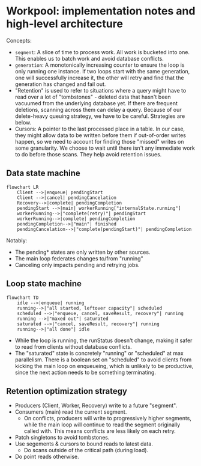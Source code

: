 # Workpool: implementation notes and high-level architecture

Concepts:

- `segment`: A slice of time to process work. All work is bucketed into one.
  This enables us to batch work and avoid database conflicts.
- `generation`: A monotonically increasing counter to ensure the loop is
  only running one instance. If two loops start with the same generation,
  one will successfully increase it, the other will retry and find that the
  generation has changed and fail out.
- "Retention" is used to refer to situations where a query might have to read
  over a lot of "tombstones" - deleted data that hasn't been vacuumed from the
  underlying database yet. If there are frequent deletions, scanning across them
  can delay a query. Because of our delete-heavy queuing strategy, we have to be
  careful. Strategies are below.
- Cursors: A pointer to the last processed place in a table. In our case, they
  might allow data to be written before them if out-of-order writes happen, so
  we need to account for finding those "missed" writes on some granularity. We
  choose to wait until there isn't any immediate work to do before those scans.
  They help avoid retention issues.

## Data state machine

```mermaid
flowchart LR
    Client -->|enqueue| pendingStart
    Client -->|cancel| pendingCancelation
    Recovery-->|complete| pendingCompletion
    pendingStart -->|main| workerRunning["internalState.running"]
    workerRunning-->|"complete(retry)"| pendingStart
    workerRunning-->|complete| pendingCompletion
    pendingCompletion-->|"main"| finished
    pendingCancelation-->|"complete(pendingStart)"| pendingCompletion
```

Notably:

- The pending\* states are only written by other sources.
- The main loop federates changes to/from "running"
- Canceling only impacts pending and retrying jobs.

## Loop state machine

```mermaid
flowchart TD
    idle -->|enqueue| running
    running-->|"all started, leftover capacity"| scheduled
    scheduled -->|"enqueue, cancel, saveResult, recovery"| running
    running -->|"maxed out"| saturated
    saturated -->|"cancel, saveResult, recovery"| running
    running-->|"all done"| idle
```

- While the loop is running, the runStatus doesn't change, making it safer to
  read from clients without database conflicts.
- The "saturated" state is concretely "running" or "scheduled" at max
  parallelism. There is a boolean set on "scheduled" to avoid clients from
  kicking the main loop on enqueueing, which is unlikely to be productive, since
  the next action needs to be something terminating.

## Retention optimization strategy

- Producers (Client, Worker, Recovery) write to a future "segment".
- Consumers (main) read the current segment.
  - On conflicts, producers will write to progressively higher segments, while
    the main loop will continue to read the segment originally called with.
    This means conflicts are less likely on each retry.
- Patch singletons to avoid tombstones.
- Use segements & cursors to bound reads to latest data.
  - Do scans outside of the critical path (during load).
- Do point reads otherwise.
